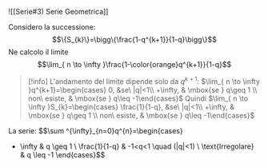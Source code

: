 ![[Serie#3) Serie Geometrica]]

Considero la successione: $$\{S_{k}\}=\bigg\{\frac{1-q^{k+1}}{1-q}\bigg\}$$
Ne calcolo il limite $$\lim_{ n \to \infty }\frac{1-\color{orange}q^{k+1}}{1-q}$$
>[!info]
>L'andamento del limite dipende solo da $q^{k+1}$: 
 $\lim_{  n \to \infty }q^{k+1}=\begin{cases} 0, &se\  |q|<1\\ +\infty, & \mbox{se } q\geq 1 \\ non\ esiste, & \mbox{se } q\leq -1\end{cases}$ Quindi $\lim_{  n \to \infty }S_{k}=\begin{cases} \frac{1}{1-q}, &se\  |q|<1\\ +\infty, & \mbox{se } q\geq 1 \\ non\ esiste, & \mbox{se } q\leq -1\end{cases}$ 

La serie: $$\sum ^{\infty}_{n=0}q^{n}=\begin{cases}
+ \infty & q \geq 1 \\
\frac{1}{1-q} & -1<q<1 \quad (|q|<1) \\
\text{Irregolare}  & q \leq -1
\end{cases}$$